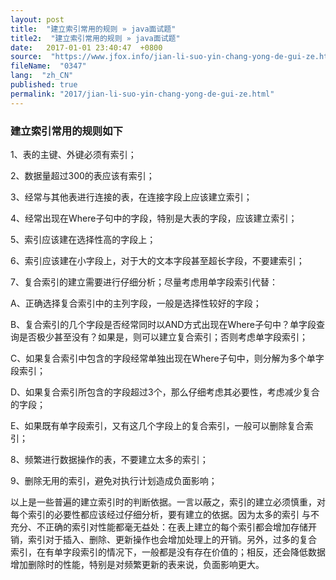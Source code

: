 ```yaml
---
layout: post
title:  "建立索引常用的规则 » java面试题"
title2:  "建立索引常用的规则 » java面试题"
date:   2017-01-01 23:40:47  +0800
source:  "https://www.jfox.info/jian-li-suo-yin-chang-yong-de-gui-ze.html"
fileName:  "0347"
lang:  "zh_CN"
published: true
permalink: "2017/jian-li-suo-yin-chang-yong-de-gui-ze.html"
---
```




### 建立索引常用的规则如下

1、表的主键、外键必须有索引；

2、数据量超过300的表应该有索引；

3、经常与其他表进行连接的表，在连接字段上应该建立索引；

4、经常出现在Where子句中的字段，特别是大表的字段，应该建立索引；

5、索引应该建在选择性高的字段上；

6、索引应该建在小字段上，对于大的文本字段甚至超长字段，不要建索引；

7、复合索引的建立需要进行仔细分析；尽量考虑用单字段索引代替：

A、正确选择复合索引中的主列字段，一般是选择性较好的字段；

B、复合索引的几个字段是否经常同时以AND方式出现在Where子句中？单字段查询是否极少甚至没有？如果是，则可以建立复合索引；否则考虑单字段索引；

C、如果复合索引中包含的字段经常单独出现在Where子句中，则分解为多个单字段索引；

D、如果复合索引所包含的字段超过3个，那么仔细考虑其必要性，考虑减少复合的字段；

E、如果既有单字段索引，又有这几个字段上的复合索引，一般可以删除复合索引；

8、频繁进行数据操作的表，不要建立太多的索引；

9、删除无用的索引，避免对执行计划造成负面影响；

以上是一些普遍的建立索引时的判断依据。一言以蔽之，索引的建立必须慎重，对每个索引的必要性都应该经过仔细分析，要有建立的依据。因为太多的索引 与不充分、不正确的索引对性能都毫无益处：在表上建立的每个索引都会增加存储开销，索引对于插入、删除、更新操作也会增加处理上的开销。另外，过多的复合 索引，在有单字段索引的情况下，一般都是没有存在价值的；相反，还会降低数据增加删除时的性能，特别是对频繁更新的表来说，负面影响更大。
